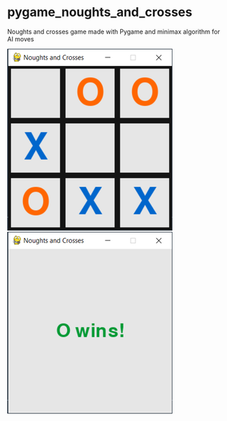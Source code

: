 # pygame_noughts_and_crosses
Noughts and crosses game made with Pygame and minimax algorithm for AI moves

![alt text](image.png)
![alt text](image-1.png)
